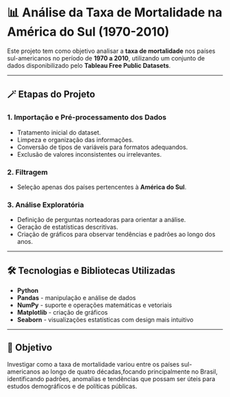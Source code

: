 # 📊 Análise da Taxa de Mortalidade na América do Sul (1970-2010)

Este projeto tem como objetivo analisar a **taxa de mortalidade** nos países sul-americanos no período de **1970 a 2010**, utilizando um conjunto de dados disponibilizado pelo **Tableau Free Public Datasets**.

---

## 🪄 Etapas do Projeto 

### 1. **Importação e Pré-processamento dos Dados**
- Tratamento inicial do dataset.
- Limpeza e organização das informações.
- Conversão de tipos de variáveis para formatos adequandos.
- Exclusão de valores inconsistentes ou irrelevantes.

### 2. **Filtragem**
- Seleção apenas dos países pertencentes à **América do Sul**.

### 3. **Análise Exploratória**
- Definição de perguntas norteadoras para orientar a análise.
- Geração de estatísticas descritivas.
- Criação de gráficos para observar tendências e padrões ao longo dos anos.

---

## 🛠️ Tecnologias e Bibliotecas Utilizadas
- **Python**
- **Pandas** - manipulação e análise de dados 
- **NumPy** - suporte e operações matemáticas e vetoriais
- **Matplotlib** - criação de gráficos
- **Seaborn** - visualizações estatísticas com design mais intuitivo

---

## 📌 Objetivo 

Investigar como a taxa de mortalidade variou entre os países sul-americanos ao longo de quatro décadas,focando principalmente no Brasil, identificando padrões, anomalias e tendências que possam ser úteis para estudos demográficos e de políticas públicas.

  
